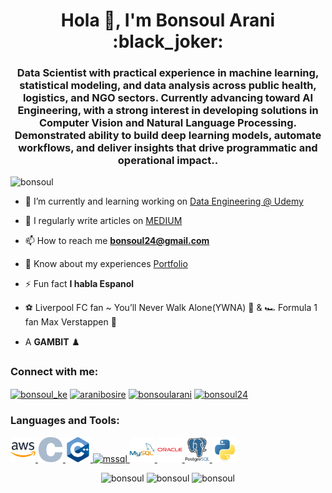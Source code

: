 <h1 align="center">Hola 👋, I'm Bonsoul Arani :black_joker: </h1>
<h3 align="center">Data Scientist with practical experience in machine learning, statistical modeling, and data analysis across public health, logistics, and NGO sectors. Currently advancing toward AI Engineering, with a strong interest in developing solutions in Computer Vision and Natural Language Processing. Demonstrated ability to build deep learning models, automate workflows, and deliver insights that drive programmatic and operational impact..</h3>

<p align="left"> <img src="https://komarev.com/ghpvc/?username=bonsoul&label=Profile%20views&color=0e75b6&style=flat" alt="bonsoul" /> </p>


- 🔭 I’m currently  and learning working on [Data Engineering @ Udemy](https://www.udemy.com/course/data-engineering-essentials-sql-python-and-spark)

- 📝 I regularly write articles on [MEDIUM](https://medium.com/@bonsoul24)

- 📫 How to reach me **bonsoul24@gmail.com**

- 📄 Know about my experiences [Portfolio](https://bonsoul.github.io/portifolio/)

- ⚡ Fun fact **I habla Espanol**

- ⚽ Liverpool FC fan ~ You’ll Never Walk Alone(YWNA) 🙌 &  🏎️ Formula 1 fan Max Verstappen 🏁

-  A **GAMBIT**   :chess_pawn:

<h3 align="left">Connect with me:</h3>
<p align="left">
<a href="https://twitter.com/bonsoul_ke" target="blank"><img align="center" src="https://raw.githubusercontent.com/rahuldkjain/github-profile-readme-generator/master/src/images/icons/Social/twitter.svg" alt="bonsoul_ke" height="30" width="40" /></a>
<a href="https://linkedin.com/in/aranibosire" target="blank"><img align="center" src="https://raw.githubusercontent.com/rahuldkjain/github-profile-readme-generator/master/src/images/icons/Social/linked-in-alt.svg" alt="aranibosire" height="30" width="40" /></a>
<a href="https://kaggle.com/bonsoularani" target="blank"><img align="center" src="https://raw.githubusercontent.com/rahuldkjain/github-profile-readme-generator/master/src/images/icons/Social/kaggle.svg" alt="bonsoularani" height="30" width="40" /></a>
<a href="https://medium.com/bonsoul24" target="blank"><img align="center" src="https://raw.githubusercontent.com/rahuldkjain/github-profile-readme-generator/master/src/images/icons/Social/medium.svg" alt="bonsoul24" height="30" width="40" /></a>
</p>

<h3 align="left">Languages and Tools:</h3>
<p align="left"> <a href="https://aws.amazon.com" target="_blank" rel="noreferrer"> <img src="https://raw.githubusercontent.com/devicons/devicon/master/icons/amazonwebservices/amazonwebservices-original-wordmark.svg" alt="aws" width="40" height="40"/> </a> <a href="https://www.cprogramming.com/" target="_blank" rel="noreferrer"> <img src="https://raw.githubusercontent.com/devicons/devicon/master/icons/c/c-original.svg" alt="c" width="40" height="40"/> </a> <a href="https://www.w3schools.com/cpp/" target="_blank" rel="noreferrer"> <img src="https://raw.githubusercontent.com/devicons/devicon/master/icons/cplusplus/cplusplus-original.svg" alt="cplusplus" width="40" height="40"/> </a> <a href="https://www.microsoft.com/en-us/sql-server" target="_blank" rel="noreferrer"> <img src="https://www.svgrepo.com/show/303229/microsoft-sql-server-logo.svg" alt="mssql" width="40" height="40"/> </a> <a href="https://www.mysql.com/" target="_blank" rel="noreferrer"> <img src="https://raw.githubusercontent.com/devicons/devicon/master/icons/mysql/mysql-original-wordmark.svg" alt="mysql" width="40" height="40"/> </a> <a href="https://www.oracle.com/" target="_blank" rel="noreferrer"> <img src="https://raw.githubusercontent.com/devicons/devicon/master/icons/oracle/oracle-original.svg" alt="oracle" width="40" height="40"/> </a> <a href="https://www.postgresql.org" target="_blank" rel="noreferrer"> <img src="https://raw.githubusercontent.com/devicons/devicon/master/icons/postgresql/postgresql-original-wordmark.svg" alt="postgresql" width="40" height="40"/> </a> <a href="https://www.python.org" target="_blank" rel="noreferrer"> <img src="https://raw.githubusercontent.com/devicons/devicon/master/icons/python/python-original.svg" alt="python" width="40" height="40"/> </a> </p>

<p align="center">
  <img src="https://github-readme-stats.vercel.app/api/top-langs?username=bonsoul&show_icons=true&locale=en&layout=compact" alt="bonsoul" />
  <img src="https://github-readme-stats.vercel.app/api?username=bonsoul&show_icons=true&locale=en" alt="bonsoul" />
  <img src="https://github-readme-streak-stats.herokuapp.com/?user=bonsoul" alt="bonsoul" />
</p>


